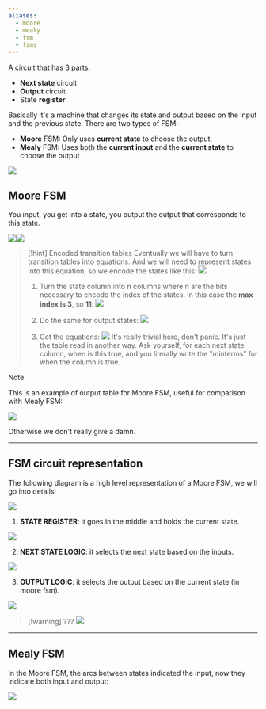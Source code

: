 ```yaml
---
aliases:
  - moore
  - mealy
  - fsm
  - fsms
---
```

A circuit that has 3 parts:
- **Next state** circuit
- **Output** circuit
- State **register**

Basically it's a machine that changes its state and output based on the input and the previous state.
There are two types of FSM:
- **Moore** FSM: Only uses **current state** to choose the output.
- **Mealy** FSM: Uses both the **current input** and the **current state** to choose the output

![](../z_images/Pasted%20image%2020250130123506.png)


## Moore FSM

You input, you get into a state, you output the output that corresponds to this state.

![](../z_images/Pasted%20image%2020250130130515.png)![](../z_images/Pasted%20image%2020250130142713.png)

> [!hint] Encoded transition tables
> Eventually we will have to turn transition tables into equations.
> And we will need to represent states into this equation, so we encode the states like this:
> ![](../z_images/Pasted%20image%2020250203111313.png)
> 1. Turn the state column into n columns where n are the bits necessary to encode the index of the states. In this case the **max index is 3**, so **11**:
> 	![](../z_images/Pasted%20image%2020250203110912.png)
> 	
> 2. Do the same for output states:
> 	![](../z_images/Pasted%20image%2020250203111037.png)
> 	
> 3. Get the equations:
> 	![](../z_images/Pasted%20image%2020250203111334.png)
>It's really trivial here, don't panic. It's just the table read in another way.
> Ask yourself, for each next state column, when is this true, and you literally write the "minterms" for when the column is true.

> [!note]
> This is an example of output table for Moore FSM, useful for comparison with Mealy FSM:
> 
> ![](../z_images/Pasted%20image%2020250203115418.png)
> 
> Otherwise we don't really give a damn.

---

## FSM circuit representation

The following diagram is a high level representation of a Moore FSM, we will go into details:

![](../z_images/Pasted%20image%2020250203114157.png)


1. **STATE REGISTER**: it goes in the middle and holds the current state.

![](../z_images/Pasted%20image%2020250203113734.png)


2. **NEXT STATE LOGIC**: it selects the next state based on the inputs.

![](../z_images/Pasted%20image%2020250203113845.png)


3. **OUTPUT LOGIC**: it selects the output based on the current state (in moore fsm).

![](../z_images/Pasted%20image%2020250203114015.png)

> [!warning] ???
> ![](../z_images/Pasted%20image%2020250203114244.png)

---

## Mealy FSM

In the Moore FSM, the arcs between states indicated the input, now they indicate both input and output:

![](../z_images/Pasted%20image%2020250203115212.png)

